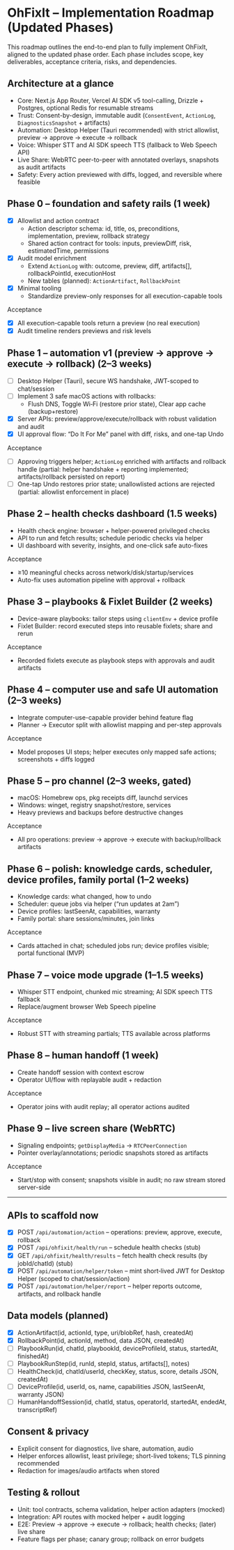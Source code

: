 # OhFixIt – Implementation Roadmap (Updated Phases)

This roadmap outlines the end-to-end plan to fully implement OhFixIt, aligned to the updated phase order. Each phase includes scope, key deliverables, acceptance criteria, risks, and dependencies.

## Architecture at a glance

- Core: Next.js App Router, Vercel AI SDK v5 tool-calling, Drizzle + Postgres, optional Redis for resumable streams
- Trust: Consent-by-design, immutable audit (`ConsentEvent`, `ActionLog`, `DiagnosticsSnapshot` + artifacts)
- Automation: Desktop Helper (Tauri recommended) with strict allowlist, preview → approve → execute → rollback
- Voice: Whisper STT and AI SDK speech TTS (fallback to Web Speech API)
- Live Share: WebRTC peer-to-peer with annotated overlays, snapshots as audit artifacts
- Safety: Every action previewed with diffs, logged, and reversible where feasible

## Phase 0 – foundation and safety rails (1 week)

- [x] Allowlist and action contract
  - Action descriptor schema: id, title, os, preconditions, implementation, preview, rollback strategy
  - Shared action contract for tools: inputs, previewDiff, risk, estimatedTime, permissions
- [x] Audit model enrichment
  - Extend `ActionLog` with: outcome, preview, diff, artifacts[], rollbackPointId, executionHost
  - New tables (planned): `ActionArtifact`, `RollbackPoint`
- [x] Minimal tooling
  - Standardize preview-only responses for all execution-capable tools

Acceptance
- [x] All execution-capable tools return a preview (no real execution)
- [x] Audit timeline renders previews and risk levels

## Phase 1 – automation v1 (preview → approve → execute → rollback) (2–3 weeks)

- [ ] Desktop Helper (Tauri), secure WS handshake, JWT-scoped to chat/session
- [ ] Implement 3 safe macOS actions with rollbacks:
  - Flush DNS, Toggle Wi‑Fi (restore prior state), Clear app cache (backup+restore)
- [x] Server APIs: preview/approve/execute/rollback with robust validation and audit
- [x] UI approval flow: “Do It For Me” panel with diff, risks, and one-tap Undo

Acceptance
- [ ] Approving triggers helper; `ActionLog` enriched with artifacts and rollback handle (partial: helper handshake + reporting implemented; artifacts/rollback persisted on report)
- [ ] One-tap Undo restores prior state; unallowlisted actions are rejected (partial: allowlist enforcement in place)

## Phase 2 – health checks dashboard (1.5 weeks)

- Health check engine: browser + helper-powered privileged checks
- API to run and fetch results; schedule periodic checks via helper
- UI dashboard with severity, insights, and one-click safe auto-fixes

Acceptance
- ≥10 meaningful checks across network/disk/startup/services
- Auto-fix uses automation pipeline with approval + rollback

## Phase 3 – playbooks & Fixlet Builder (2 weeks)

- Device-aware playbooks: tailor steps using `clientEnv` + device profile
- Fixlet Builder: record executed steps into reusable fixlets; share and rerun

Acceptance
- Recorded fixlets execute as playbook steps with approvals and audit artifacts

## Phase 4 – computer use and safe UI automation (2–3 weeks)

- Integrate computer-use-capable provider behind feature flag
- Planner → Executor split with allowlist mapping and per-step approvals

Acceptance
- Model proposes UI steps; helper executes only mapped safe actions; screenshots + diffs logged

## Phase 5 – pro channel (2–3 weeks, gated)

- macOS: Homebrew ops, pkg receipts diff, launchd services
- Windows: winget, registry snapshot/restore, services
- Heavy previews and backups before destructive changes

Acceptance
- All pro operations: preview → approve → execute with backup/rollback artifacts

## Phase 6 – polish: knowledge cards, scheduler, device profiles, family portal (1–2 weeks)

- Knowledge cards: what changed, how to undo
- Scheduler: queue jobs via helper (“run updates at 2am”)
- Device profiles: lastSeenAt, capabilities, warranty
- Family portal: share sessions/minutes, join links

Acceptance
- Cards attached in chat; scheduled jobs run; device profiles visible; portal functional (MVP)

## Phase 7 – voice mode upgrade (1–1.5 weeks)

- Whisper STT endpoint, chunked mic streaming; AI SDK speech TTS fallback
- Replace/augment browser Web Speech pipeline

Acceptance
- Robust STT with streaming partials; TTS available across platforms

## Phase 8 – human handoff (1 week)

- Create handoff session with context escrow
- Operator UI/flow with replayable audit + redaction

Acceptance
- Operator joins with audit replay; all operator actions audited

## Phase 9 – live screen share (WebRTC)

- Signaling endpoints; `getDisplayMedia` → `RTCPeerConnection`
- Pointer overlay/annotations; periodic snapshots stored as artifacts

Acceptance
- Start/stop with consent; snapshots visible in audit; no raw stream stored server-side

---

## APIs to scaffold now

- [x] POST `/api/automation/action` – operations: preview, approve, execute, rollback
- [x] POST `/api/ohfixit/health/run` – schedule health checks (stub)
- [x] GET `/api/ohfixit/health/results` – fetch health check results (by jobId/chatId) (stub)
- [x] POST `/api/automation/helper/token` – mint short‑lived JWT for Desktop Helper (scoped to chat/session/action)
- [x] POST `/api/automation/helper/report` – helper reports outcome, artifacts, and rollback handle

## Data models (planned)

- [x] ActionArtifact(id, actionId, type, uri/blobRef, hash, createdAt)
- [x] RollbackPoint(id, actionId, method, data JSON, createdAt)
- [ ] PlaybookRun(id, chatId, playbookId, deviceProfileId, status, startedAt, finishedAt)
- [ ] PlaybookRunStep(id, runId, stepId, status, artifacts[], notes)
- [ ] HealthCheck(id, chatId/userId, checkKey, status, score, details JSON, createdAt)
- [ ] DeviceProfile(id, userId, os, name, capabilities JSON, lastSeenAt, warranty JSON)
- [ ] HumanHandoffSession(id, chatId, status, operatorId, startedAt, endedAt, transcriptRef)

## Consent & privacy

- Explicit consent for diagnostics, live share, automation, audio
- Helper enforces allowlist, least privilege; short-lived tokens; TLS pinning recommended
- Redaction for images/audio artifacts when stored

## Testing & rollout

- Unit: tool contracts, schema validation, helper action adapters (mocked)
- Integration: API routes with mocked helper + audit logging
- E2E: Preview → approve → execute → rollback; health checks; (later) live share
- Feature flags per phase; canary group; rollback on error budgets
